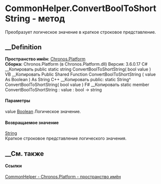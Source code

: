 # CommonHelper.ConvertBoolToShortString - метод
Преобразует логическое значение в краткое строковое представление.
## __Definition
 **Пространство имён:** [Chronos.Platform](N_Chronos_Platform.htm)  
 **Сборка:** Chronos.Platform (в Chronos.Platform.dll) Версия: 3.6.0.17
C# __Копировать
     public static string ConvertBoolToShortString(
    	bool value
    )
VB __Копировать
     Public Shared Function ConvertBoolToShortString ( 
    	value As Boolean
    ) As String
C++ __Копировать
     public:
    static String^ ConvertBoolToShortString(
    	bool value
    )
F# __Копировать
     static member ConvertBoolToShortString : 
            value : bool -> string 
#### Параметры
value [Boolean](https://learn.microsoft.com/dotnet/api/system.boolean)
    Логическое значение.
#### Возвращаемое значение
[String](https://learn.microsoft.com/dotnet/api/system.string)  
Краткое строковое представление логического значения.
##  __См. также
#### Ссылки
[CommonHelper - ](T_Chronos_Platform_CommonHelper.htm)
[Chronos.Platform - пространство имён](N_Chronos_Platform.htm)
